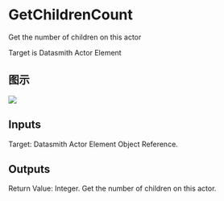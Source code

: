 # GetChildrenCount

Get the number of children on this actor

Target is Datasmith Actor Element

## 图示

![]($-20221218-18365681.png)

## Inputs

Target: Datasmith Actor Element Object Reference.  

## Outputs

Return Value: Integer. Get the number of children on this actor.

